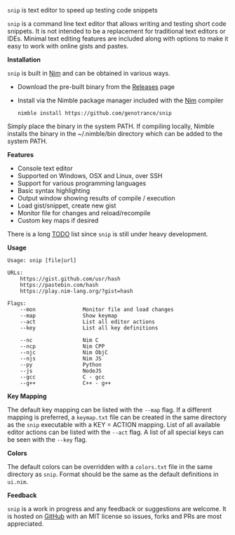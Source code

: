 ```snip``` is text editor to speed up testing code snippets

```snip``` is a command line text editor that allows writing and testing short code snippets. It is not intended to be a replacement for traditional text editors or IDEs. Minimal text editing features are included along with options to make it easy to work with online gists and pastes.

__Installation__

```snip``` is built in [Nim](https://www.nim-lang.org) and can be obtained in various ways.

* Download the pre-built binary from the [Releases](https://github.com/genotrance/snip/releases) page
* Install via the Nimble package manager included with the [Nim](https://nim-lang.org/install.html) compiler

    ```
    nimble install https://github.com/genotrance/snip
    ```

Simply place the binary in the system PATH. If compiling locally, Nimble installs the binary in the ~/.nimble/bin directory which can be added to the system PATH.

__Features__

* Console text editor
* Supported on Windows, OSX and Linux, over SSH
* Support for various programming languages
* Basic syntax highlighting
* Output window showing results of compile / execution
* Load gist/snippet, create new gist
* Monitor file for changes and reload/recompile
* Custom key maps if desired

There is a long [TODO](TODO.txt) list since ```snip``` is still under heavy development.

__Usage__

```
Usage: snip [file|url]

URLs:
    https://gist.github.com/usr/hash
    https://pastebin.com/hash
    https://play.nim-lang.org/?gist=hash

Flags:
    --mon               Monitor file and load changes
    --map               Show keymap
    --act               List all editor actions
    --key               List all key definitions

    --nc                Nim C
    --ncp               Nim CPP
    --njc               Nim ObjC
    --njs               Nim JS
    --py                Python
    --js                NodeJS
    --gcc               C - gcc
    --g++               C++ - g++
```

__Key Mapping__

The default key mapping can be listed with the ```--map``` flag. If a different mapping is preferred, a ```keymap.txt``` file can be created in the same directory as the ```snip``` executable with a KEY = ACTION mapping. List of all available editor actions can be listed with the ```--act``` flag. A list of all special keys can be seen with the ```--key``` flag.

__Colors__

The default colors can be overridden with a ```colors.txt``` file in the same directory as ```snip```. Format should be the same as the default definitions in ```ui.nim```.

__Feedback__

```snip``` is a work in progress and any feedback or suggestions are welcome. It is hosted on [GitHub](https://github.com/genotrance/snip) with an MIT license so issues, forks and PRs are most appreciated.
